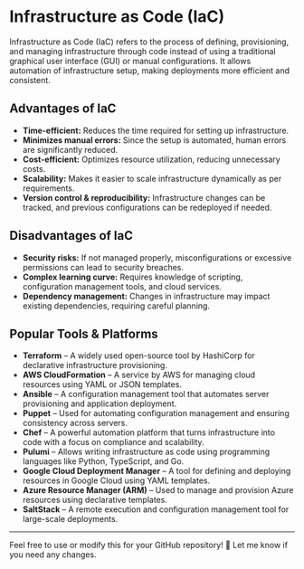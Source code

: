 # Infrastructure as Code (IaC)

Infrastructure as Code (IaC) refers to the process of defining, provisioning, and managing infrastructure through code instead of using a traditional graphical user interface (GUI) or manual configurations. It allows automation of infrastructure setup, making deployments more efficient and consistent.

## Advantages of IaC

- **Time-efficient:** Reduces the time required for setting up infrastructure.
- **Minimizes manual errors:** Since the setup is automated, human errors are significantly reduced.
- **Cost-efficient:** Optimizes resource utilization, reducing unnecessary costs.
- **Scalability:** Makes it easier to scale infrastructure dynamically as per requirements.
- **Version control & reproducibility:** Infrastructure changes can be tracked, and previous configurations can be redeployed if needed.

## Disadvantages of IaC

- **Security risks:** If not managed properly, misconfigurations or excessive permissions can lead to security breaches.
- **Complex learning curve:** Requires knowledge of scripting, configuration management tools, and cloud services.
- **Dependency management:** Changes in infrastructure may impact existing dependencies, requiring careful planning.

## Popular Tools & Platforms

- **Terraform** – A widely used open-source tool by HashiCorp for declarative infrastructure provisioning.
- **AWS CloudFormation** – A service by AWS for managing cloud resources using YAML or JSON templates.
- **Ansible** – A configuration management tool that automates server provisioning and application deployment.
- **Puppet** – Used for automating configuration management and ensuring consistency across servers.
- **Chef** – A powerful automation platform that turns infrastructure into code with a focus on compliance and scalability.
- **Pulumi** – Allows writing infrastructure as code using programming languages like Python, TypeScript, and Go.
- **Google Cloud Deployment Manager** – A tool for defining and deploying resources in Google Cloud using YAML templates.
- **Azure Resource Manager (ARM)** – Used to manage and provision Azure resources using declarative templates.
- **SaltStack** – A remote execution and configuration management tool for large-scale deployments.

---

Feel free to use or modify this for your GitHub repository! 🚀 Let me know if you need any changes.  
